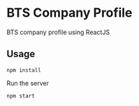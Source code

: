 # BTS Company Profile

BTS company profile using ReactJS

## Usage

```
npm install
```

Run the server

```
npm start
```
